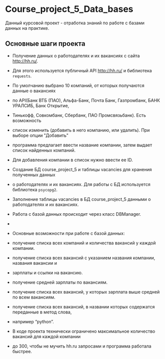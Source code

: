# Course_project_5_Data_bases
Данный курсовой проект - отработка знаний по работе с базами данных на практике.

## Основные шаги проекта

- Получение данных о работодателях и их вакансиях с сайта http://hh.ru/. 
- Для этого используется публичный API http://hh.ru/ и библиотека `requests`.
- По умолчанию выбрано 10 компаний, от которых получаются данные о вакансиях 
- по API(Банк ВТБ (ПАО), Альфа-Банк, Почта Банк, Газпромбанк, БАНК УРАЛСИБ, Банк Открытие, 
- Тинькофф, Совкомбанк, Сбербанк, ПАО Промсвязьбанк). Есть возможность 
- список изменить (добавить в него компанию, или удалить). При выборе опции "Добавить" 
- программа предлагает ввести название компании, затем выдает список найденных компаний. 
- Для добавления компании в список нужно ввести ее ID.
- Создание БД course_project_5 и таблицы vacancies для хранения полученных данных 
- о работодателях и их вакансиях. Для работы с БД используется библиотека `psycopg2`.
- Заполнение таблицы vacancies в БД course_project_5 данными о работодателях и их вакансиях.
- Работа с базой данных происходит через класс DBManager.
- 
- Основные возможности при работе с базой данных:
- получение списка всех компаний и количества вакансий у каждой компании.
- получение списка всех вакансий с указанием названия компании, названия вакансии и 
- зарплаты и ссылки на вакансию.
- получение средней зарплаты по вакансиям.
- получение списка всех вакансий, у которых зарплата выше средней по всем вакансиям.
- получение списка всех вакансий, в названии которых содержатся переданные в метод слова, 
- например “python”.

- В коде проекта технически ограничено максимальное количество вакансий для каждой компании 
- до 300, чтобы не мучить hh.ru запросами и программа работала быстрее.
